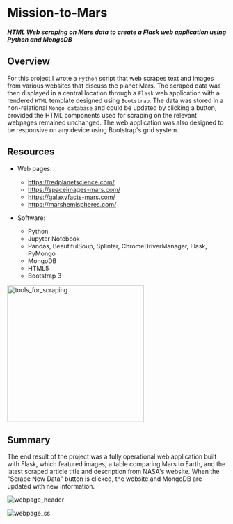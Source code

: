# Mission-to-Mars
***HTML Web scraping on Mars data to create a Flask web application using Python and MongoDB***

## Overview
For this project I wrote a `Python` script that web scrapes text and images from various websites that discuss the planet Mars. The scraped data was then displayed in a central location through a `Flask` web application with a rendered `HTML` template designed using `Bootstrap`. The data was stored in a non-relational `Mongo database` and could be updated by clicking a button, provided the HTML components used for scraping on the relevant webpages remained unchanged. The web application was also designed to be responsive on any device using Bootstrap's grid system.

## Resources
* Web pages:
  * https://redplanetscience.com/
  * https://spaceimages-mars.com/
  * https://galaxyfacts-mars.com/
  * https://marshemispheres.com/
 
* Software:
  * Python
  * Jupyter Notebook
  * Pandas, BeautifulSoup, Splinter, ChromeDriverManager, Flask, PyMongo
  * MongoDB
  * HTML5
  * Bootstrap 3

<img width="314" alt="tools_for_scraping" src="https://user-images.githubusercontent.com/107579508/207735633-555267f1-9709-4b35-8aff-7aa2370c06ea.png">

## Summary

The end result of the project was a fully operational web application built with Flask, which featured images, a table comparing Mars to Earth, and the latest scraped article title and description from NASA's website. When the "Scrape New Data" button is clicked, the website and MongoDB are updated with new information.

![webpage_header](https://user-images.githubusercontent.com/107579508/208746095-6543ea51-ea5d-4676-8624-56236c754eb1.png)

![webpage_ss](https://user-images.githubusercontent.com/107579508/208746182-d7c8b9f3-642a-4935-a470-979fab921a6f.png)


